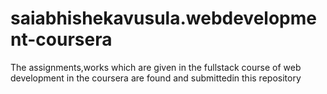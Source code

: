 # saiabhishekavusula.webdevelopment-coursera
The assignments,works which are given in the fullstack course of web development in the coursera are found and submittedin this repository 
